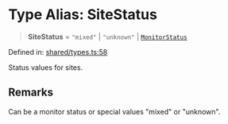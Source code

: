 # Type Alias: SiteStatus

> **SiteStatus** = `"mixed"` \| `"unknown"` \| [`MonitorStatus`](MonitorStatus.md)

Defined in: [shared/types.ts:58](https://github.com/Nick2bad4u/Uptime-Watcher/blob/8a1973382d5fe14c52996ecda381894eb7ecd4a6/shared/types.ts#L58)

Status values for sites.

## Remarks

Can be a monitor status or special values "mixed" or "unknown".
